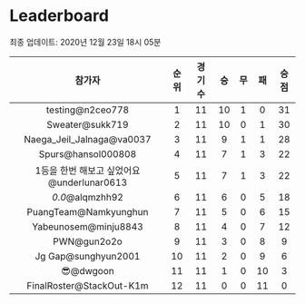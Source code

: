 # Leaderboard
최종 업데이트: 2020년 12월 23일 18시 05분




| 참가자 | 순위 | 경기수 | 승 | 무 | 패 | 승점 |
|:---:|:---:|:---:|:---:|:---:|:---:|:---:|
| testing@n2ceo778 | 1 | 11 | 10 | 1 | 0 | 31 |
| Sweater@sukk719 | 2 | 11 | 10 | 0 | 1 | 30 |
| Naega_Jeil_Jalnaga@va0037 | 3 | 11 | 9 | 1 | 1 | 28 |
| Spurs@hansol000808 | 4 | 11 | 7 | 1 | 3 | 22 |
| 1등을 한번 해보고 싶었어요@underlunar0613 | 5 | 11 | 7 | 1 | 3 | 22 |
| _0.0_@alqmzhh92 | 6 | 11 | 6 | 0 | 5 | 18 |
| PuangTeam@Namkyunghun | 7 | 11 | 5 | 0 | 6 | 15 |
| Yabeunosem@minju8843 | 8 | 11 | 4 | 0 | 7 | 12 |
| PWN@gun2o2o | 9 | 11 | 3 | 0 | 8 | 9 |
| Jg Gap@sunghyun2001 | 10 | 11 | 2 | 0 | 9 | 6 |
| 😎@dwgoon | 11 | 11 | 1 | 0 | 10 | 3 |
| FinalRoster@StackOut-K1m | 12 | 11 | 0 | 0 | 11 | 0 |